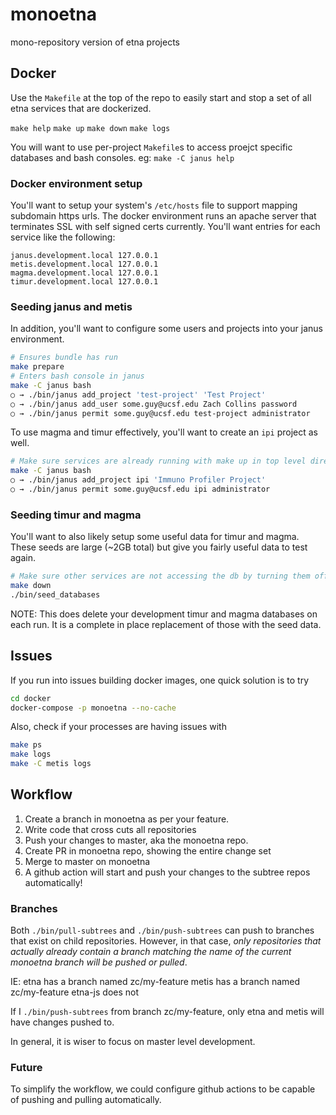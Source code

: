 # monoetna
mono-repository version of etna projects

## Docker

Use the `Makefile` at the top of the repo to easily start and stop a set of all etna services that are dockerized.

`make help`
`make up`
`make down`
`make logs`

You will want to use per-project `Makefile`s to access proejct specific databases and bash consoles. eg: `make -C janus help`

### Docker environment setup

You'll want to setup your system's `/etc/hosts` file to support mapping subdomain https urls.  The docker
environment runs an apache server that terminates SSL with self signed certs currently.  You'll want entries for
each service like the following:

```
janus.development.local 127.0.0.1
metis.development.local 127.0.0.1
magma.development.local 127.0.0.1
timur.development.local 127.0.0.1
```

### Seeding janus and metis

In addition, you'll want to configure some users and projects into your janus environment.

```bash
# Ensures bundle has run
make prepare
# Enters bash console in janus
make -C janus bash
○ → ./bin/janus add_project 'test-project' 'Test Project'
○ → ./bin/janus add_user some.guy@ucsf.edu Zach Collins password
○ → ./bin/janus permit some.guy@ucsf.edu test-project administrator
```

To use magma and timur effectively, you'll want to create an `ipi` project as well.

```bash
# Make sure services are already running with make up in top level directory.
make -C janus bash
○ → ./bin/janus add_project ipi 'Immuno Profiler Project'
○ → ./bin/janus permit some.guy@ucsf.edu ipi administrator
```

### Seeding timur and magma

You'll want to also likely setup some useful data for timur and magma.  These seeds are large (~2GB total) but give you
fairly useful data to test again.

```bash
# Make sure other services are not accessing the db by turning them off
make down
./bin/seed_databases
```

NOTE:  This does delete your development timur and magma databases on each run.  It is a complete in place
replacement of those with the seed data.

## Issues

If you run into issues building docker images, one quick solution is to try

```bash
cd docker
docker-compose -p monoetna --no-cache
```

Also, check if your processes are having issues with

```bash
make ps
make logs
make -C metis logs
```

## Workflow

1. Create a branch in monoetna as per your feature.
2. Write code that cross cuts all repositories
3. Push your changes to master, aka the monoetna repo.
4. Create PR in monoetna repo, showing the entire change set
5. Merge to master on monoetna
6. A github action will start and push your changes to the subtree repos automatically!

### Branches

Both `./bin/pull-subtrees` and `./bin/push-subtrees` can push to branches
that exist on child repositories.  However, in that case, *only repositories
that actually already contain a branch matching the name of the current
monoetna branch will be pushed or pulled*.

IE:
etna has a branch named zc/my-feature
metis has a branch named zc/my-feature
etna-js does not

If I `./bin/push-subtrees` from branch zc/my-feature, only etna and metis will have changes pushed to.

In general, it is wiser to focus on master level development.

### Future

To simplify the workflow, we could configure github actions to be capable
of pushing and pulling automatically.

